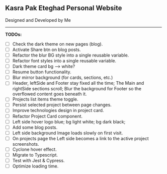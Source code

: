 ## Kasra Pak Eteghad Personal Website

Designed and Developed by Me

---

**TODOs:**

- [ ] Check the dark theme on new pages (blog).
- [ ] Activate Share btn on blog posts.
- [ ] Refactor the blur BG style into a single reusable variable.
- [ ] Refactor font styles into a single reusable variable.
- [ ] Dark theme card bg --> white?
- [ ] Resume button functionality.
- [ ] Blur mirror background (for cards, sections, etc.)
- [ ] Header, leftSide and Footer stay fixed all the time; The Main and rightSide sections scroll; Blur the background for Footer so the overflowed content goes beneath it.
- [ ] Projects list items theme toggle.
- [ ] Persist selected project between page changes.
- [ ] Improve technologies design in project card.
- [ ] Refactor Project Card component.
- [ ] Left side hover logo blue; bg light white; bg dark black;
- [ ] Add some blog posts.
- [ ] Left side background Image loads slowly on first visit.
- [ ] On projects page the Left side becomes a link to the active project screenshots.
- [ ] Cyclone hover effect.
- [ ] Migrate to Typescript.
- [ ] Test with Jest & Cypress.
- [ ] Optimize loading time.
